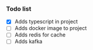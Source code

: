### Todo list 
- [x] Adds typescript in project
- [ ] Adds docker image to project
- [ ] Adds redis for cache
- [ ] Adds kafka
